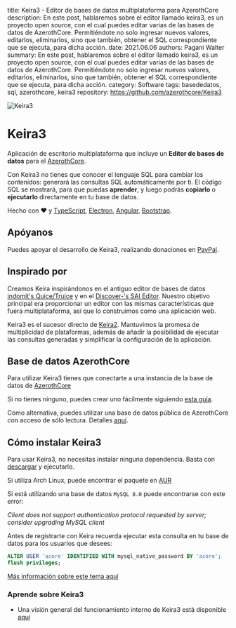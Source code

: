 title: Keira3 - Editor de bases de datos multiplataforma para AzerothCore
description: En este post, hablaremos sobre el editor llamado keira3, es un proyecto open source, con el cual puedes editar varias de las bases de datos de AzerothCore. Permitiéndote no solo ingresar nuevos valores, editarlos, eliminarlos, sino que también, obtener el SQL correspondiente que se ejecuta, para dicha acción.
date: 2021.06.06
authors: Pagani Walter
summary: En este post, hablaremos sobre el editor llamado keira3, es un proyecto open source, con el cual puedes editar varias de las bases de datos de AzerothCore. Permitiéndote no solo ingresar nuevos valores, editarlos, eliminarlos, sino que también, obtener el SQL correspondiente que se ejecuta, para dicha acción.
category: Software
tags: basededatos, sql, azerothcore, keira3
repository: https://github.com/azerothcore/Keira3

![Keira3](https://raw.githubusercontent.com/azerothcore/Keira3/master/screenshot.png)

# Keira3

Aplicación de escritorio multiplataforma que incluye un **Editor de bases de datos** para el [AzerothCore](http://www.azerothcore.org).

Con Keira3 no tienes que conocer el lenguaje SQL para cambiar los contenidos: generará las consultas SQL automáticamente por ti. El código SQL se mostrará, para que puedas **aprender**, y luego podrás **copiarlo** o **ejecutarlo** directamente en tu base de datos.

Hecho con ❤ y [TypeScript](http://www.typescriptlang.org/), [Electron](https://electronjs.org/), [Angular](https://angular.io/), [Bootstrap](https://getbootstrap.com/).

## Apóyanos

Puedes apoyar el desarrollo de Keira3, realizando donaciones en [PayPal](https://www.paypal.me/francesco92dev).

## Inspirado por

Creamos Keira inspirándonos en el antiguo editor de bases de datos [indomit's Quice/Truice](https://github.com/indomit/quice) y en el [Discover-'s SAI Editor](https://github.com/jasperrietrae/SAI-Editor). Nuestro objetivo principal era proporcionar un editor con las mismas características que fuera multiplataforma, así que lo construimos como una aplicación web.

Keira3 es el sucesor directo de [Keira2](https://github.com/Helias/Keira2). Mantuvimos la promesa de multiplicidad de plataformas, además de añadir la posibilidad de ejecutar las consultas generadas y simplificar la configuración de la aplicación.

## Base de datos AzerothCore

Para utilizar Keira3 tienes que conectarte a una instancia de la base de datos de [AzerothCore](https://github.com/azerothcore/azerothcore-wotlk)

Si no tienes ninguno, puedes crear uno fácilmente siguiendo [esta guía](http://www.azerothcore.org/wiki/database-only-quick-setup).

Como alternativa, puedes utilizar una base de datos pública de AzerothCore con acceso de sólo lectura. Detalles [aquí](https://github.com/azerothcore/forum/issues/84).

## Cómo instalar Keira3

Para usar Keira3, no necesitas instalar ninguna dependencia. Basta con [descargar](https://github.com/azerothcore/Keira3/releases) y ejecutarlo.

Si utiliza Arch Linux, puede encontrar el paquete en [AUR](https://aur.archlinux.org/packages/keira3/)

Si está utilizando una base de datos `MySQL 8.0` puede encontrarse con este error:

_Client does not support authentication protocol requested by server; consider upgrading MySQL client_

Antes de registrarte con Keira recuerda ejecutar esta consulta en tu base de datos para los usuarios que desees:

```sql
ALTER USER 'acore' IDENTIFIED WITH mysql_native_password BY 'acore';
flush privileges;
```

[Más información sobre este tema aquí](https://stackoverflow.com/questions/50093144/mysql-8-0-client-does-not-support-authentication-protocol-requested-by-server)

### Aprende sobre Keira3

- Una visión general del funcionamiento interno de Keira3 está disponible [aquí](https://www.azerothcore.org/wiki/keira3-internals)
